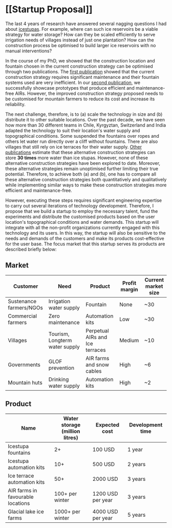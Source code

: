 
# [[Startup Proposal]]
The last 4 years of research have answered several nagging questions I had about [icestupas](https://www.youtube.com/watch?v=FdVijr10DZ0). For example, where can such ice reservoirs be a viable strategy for water storage? How can they be scaled efficiently to serve irrigation needs of villages instead of just one plantation? How can the construction process be optimised to build larger ice reservoirs with no manual interventions?

In the course of my PhD, we showed that the construction location and fountain chosen in the current construction strategy can be optimised through two publications. The [first publication](https://www.frontiersin.org/articles/10.3389/feart.2021.771342/full) showed that the current construction strategy requires significant maintenance and their fountain systems used are very inefficient. In our [second publication](https://drive.google.com/file/d/1Jb6bV6Frz0ZGSfcSRZ-7sWS2E9z1t2ym/view?usp=sharing), we successfully showcase prototypes that produce efficient and maintenance-free AIRs. However, the improved construction strategy proposed needs to be customised for mountain farmers to reduce its cost and increase its reliability.

The next challenge, therefore, is to (a) scale the technology in size and (b) distribute it to other suitable locations. Over the past decade, we have seen how more than 30 different teams in Chile, Kyrgyztan, Switzerland and India adapted the technology to suit their location's water supply and topographical conditions. Some suspended the fountains over ropes and others let water run directly over a cliff without fountains. There are also villages that still rely on ice terraces for their water supply. [Other publications](https://link.springer.com/article/10.1007/s10113-018-1372-0/tables/1) estimate that these alternative construction strategies can store **30 times** more water than ice stupas. However, none of these alternative construction strategies have been explored to date. Moreover, these alternative strategies remain unoptimised further limiting their true potential. Therefore, to achieve both (a) and (b), one has to compare all these alternative construction strategies both quantitatively and qualitatively while implementing similar ways to make these construction strategies more efficient and maintenance-free.  

However, executing these steps requires significant engineering expertise to carry out several iterations of technology development. Therefore, I propose that we build a startup to employ the necessary talent, fund the experiments and distribute the customised products based on the user location's topographical conditions and water demands. This startup will integrate with all the non-profit organizations currently engaged with this technology and its users. In this way, the startup will also be sensitive to the needs and demands of the customers and make its products cost-effective for the user base. The focus market that this startup serves its products are described briefly below:

## Market
| Customer                | Need                           | Product                         | Profit margin | Current market size |
| ----------------------- | ------------------------------ | ------------------------------- | ------------- | ------------------- |
| Sustenance farmers/NGOs | Irrigation water supply        | Fountain                        | None          | ~30                 |
| Commercial farmers      | Zero maintenance               | Automation kits                 | Low           | ~30                 |
| Villages                | Tourism, Longterm water supply | Perpetual AIRs and Ice terraces | Medium        | ~10                 |
| Governments             | GLOF prevention                | AIR farms and snow cables       | High          | ~6                  |
| Mountain huts           | Drinking water supply          | Automation kits                 | High          | ~2                  |

## Product
| Name                              | Water storage (million litres) | Expected cost     | Development time |
| --------------------------------- | ------------------------------ | ----------------- | ---------------- |
| Icestupa fountains                | 2+                             | 100 USD           | 1 year           |
| Icestupa automation kits          | 10+                            | 500 USD           | 2 years          |
| Ice terrace automation kits       | 50+                            | 2000 USD          | 3 years          |
| AIR farms in favourable locations | 100+ per winter                | 1200 USD per year | 3 years          |
| Glacial lake ice farms            | 1000+ per winter               | 4000 USD per year | 5 years          | 
